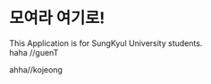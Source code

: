 <h1>모여라 여기로!</h1>

This Application is for SungKyul University students.</br>
haha
//guenT

ahha//kojeong
